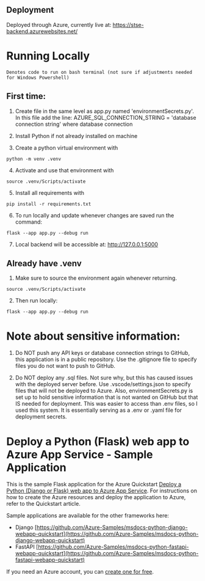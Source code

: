 ## Deployment
Deployed through Azure, currently live at:
https://stse-backend.azurewebsites.net/

# Running Locally

```
Denotes code to run on bash terminal (not sure if adjustments needed for Windows Powershell)
```

## First time:
1) Create file in the same level as app.py named 'environmentSecrets.py'.
In this file add the line: AZURE_SQL_CONNECTION_STRING = 'database connection string'
where database connection 


2) Install Python if not already installed on machine

3) Create a python virtual environment with
```
python -m venv .venv
```

4) Activate and use that environment with
```
source .venv/Scripts/activate
```

5) Install all requirements with 
```
pip install -r requirements.txt
```

6) To run locally and update whenever changes are saved run the command:
```
flask --app app.py --debug run
```

7) Local backend will be accessible at:
http://127.0.0.1:5000


## Already have .venv
1) Make sure to source the environment again whenever returning.
```
source .venv/Scripts/activate
```

2) Then run locally:
```
flask --app app.py --debug run
```

# Note about sensitive information:

1) Do NOT push any API keys or database connection strings to GitHub, this application is in a public repository. 
Use the .gitignore file to specify files you do not want to push to GitHub.

2) Do NOT deploy any .sql files. Not sure why, but this has caused issues with the deployed server before. 
Use .vscode/settings.json to specify files that will not be deployed to Azure. Also, environmentSecrets.py is set up 
to hold sensitive information that is not wanted on GitHub but that IS needed for deployment. This was easier to access than
.env files, so I used this system. It is essentially serving as a .env or .yaml file for deployment secrets.

# Deploy a Python (Flask) web app to Azure App Service - Sample Application

This is the sample Flask application for the Azure Quickstart [Deploy a Python (Django or Flask) web app to Azure App Service](https://docs.microsoft.com/en-us/azure/app-service/quickstart-python). For instructions on how to create the Azure resources and deploy the application to Azure, refer to the Quickstart article.

Sample applications are available for the other frameworks here:

* Django [https://github.com/Azure-Samples/msdocs-python-django-webapp-quickstart](https://github.com/Azure-Samples/msdocs-python-django-webapp-quickstart)
* FastAPI [https://github.com/Azure-Samples/msdocs-python-fastapi-webapp-quickstart](https://github.com/Azure-Samples/msdocs-python-fastapi-webapp-quickstart)

If you need an Azure account, you can [create one for free](https://azure.microsoft.com/en-us/free/).
